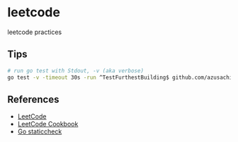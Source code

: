 # leetcode

leetcode practices

## Tips

```sh
# run go test with Stdout, -v (aka verbose)
go test -v -timeout 30s -run ^TestFurthestBuilding$ github.com/azusachino/leetcode/array
```

## References

- [LeetCode](https://leetcode.com)
- [LeetCode Cookbook](https://books.halfrost.com/leetcode/)
- [Go staticcheck](https://staticcheck.dev/docs/configuration/)
